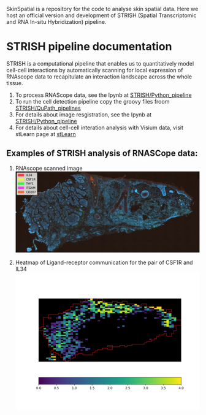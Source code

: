 SkinSpatial is a repository for the code to analyse skin spatial data. Here we host an official version and development of STRISH (Spatial Transcriptomic and RNA In-situ Hybridization) pipeline. 

# STRISH pipeline documentation 

STRISH is a computational pipeline that enables us to quantitatively model cell-cell interactions by automatically scanning for local expression of RNAscope data to recapitulate an interaction landscape across the whole tissue.

1. To process RNAScope data, see the Ipynb at [STRISH/Python_pipeline](STRISH/Python_pipelines/Images_registration.ipynb)
2. To run the cell detection pipeline copy the groovy files froom [STRISH/QuPath_pipelines](STRISH/QuPath_pipelines)
3. For details about image resgistration, see the Ipynb at [STRISH/Python_pipeline](STRISH/Python_pipelines/Images_registration.ipynb)
4. For details about cell-cell interation analysis with Visium data, visit stLearn page at [stLearn](https://github.com/BiomedicalMachineLearning/stLearn) 

## Examples of STRISH analysis of RNASCope data: 

1. RNAscope scanned image
![Merged image](/figures/merged_5_channels_image.png)

2. Heatmap of Ligand-receptor communication for the pair of CSF1R and IL34 
![LR interation](/figures/collocalization_scene1_CSF1R_IL34.jpg)

